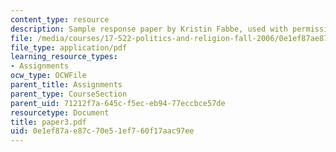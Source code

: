 ```yaml
---
content_type: resource
description: Sample response paper by Kristin Fabbe, used with permission.
file: /media/courses/17-522-politics-and-religion-fall-2006/0e1ef87ae87c70e51ef760f17aac97ee_paper3.pdf
file_type: application/pdf
learning_resource_types:
- Assignments
ocw_type: OCWFile
parent_title: Assignments
parent_type: CourseSection
parent_uid: 71212f7a-645c-f5ec-eb94-77eccbce57de
resourcetype: Document
title: paper3.pdf
uid: 0e1ef87a-e87c-70e5-1ef7-60f17aac97ee
---
```

